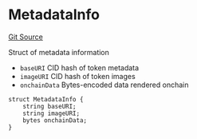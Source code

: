 # MetadataInfo
[Git Source](https://github.com/fxhash/fxhash-evm-contracts/blob/ace7e57339c07ca2ed3c7a6bef724ed3baae64f8/src/lib/Structs.sol)

Struct of metadata information
- `baseURI` CID hash of token metadata
- `imageURI` CID hash of token images
- `onchainData` Bytes-encoded data rendered onchain


```solidity
struct MetadataInfo {
    string baseURI;
    string imageURI;
    bytes onchainData;
}
```

